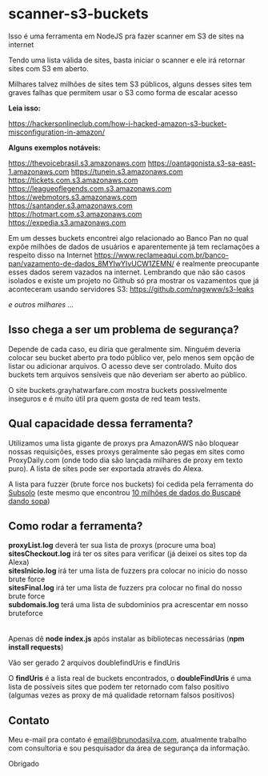 # scanner-s3-buckets


Isso é uma ferramenta em NodeJS pra fazer scanner em S3 de sites na internet

Tendo uma lista válida de sites, basta iniciar o scanner e ele irá retornar sites com S3 em aberto. 

Milhares talvez milhões de sites tem S3 públicos, alguns desses sites tem graves falhas que permitem usar o S3 como forma de escalar acesso


**Leia isso:**

https://hackersonlineclub.com/how-i-hacked-amazon-s3-bucket-misconfiguration-in-amazon/


**Alguns exemplos notáveis:**

https://thevoicebrasil.s3.amazonaws.com
https://oantagonista.s3-sa-east-1.amazonaws.com
https://tunein.s3.amazonaws.com
https://tickets.com.s3.amazonaws.com
https://leagueoflegends.com.s3.amazonaws.com
https://webmotors.s3.amazonaws.com
https://santander.s3.amazonaws.com
https://hotmart.com.s3.amazonaws.com
https://expedia.s3.amazonaws.com

Em um desses buckets encontrei algo relacionado ao Banco Pan no qual expõe milhões de dados de usuários e aparentemente já tem reclamações a respeito disso na Internet
https://www.reclameaqui.com.br/banco-pan/vazamento-de-dados_8MYIwYIvUCW1ZEMN/ é realmente preocupante esses dados serem vazados na internet. Lembrando que não são casos isolados e existe um projeto no Github só pra mostrar os vazamentos que já aconteceram usando servidores S3: https://github.com/nagwww/s3-leaks


*e outros milhares ...*

## Isso chega a ser um problema de segurança?


Depende de cada caso, eu diria que geralmente sim. Ninguém deveria colocar seu bucket aberto pra todo público ver, pelo menos sem opção de listar ou adicionar arquivos. O acesso deve ser controlado. Muito dos buckets tem arquivos sensíveis que não deveriam ser aberto ao público.

O site buckets.grayhatwarfare.com mostra buckets possivelmente inseguros e é muito útil pra quem gosta de red team tests.

## Qual capacidade dessa ferramenta?

Utilizamos uma lista gigante de proxys pra AmazonAWS não bloquear nossas requisições, esses proxys geralmente são pegas em sites como ProxyDaily.com (onde todo dia são lançada milhares de proxy em texto puro). A lista de sites pode ser exportada através do Alexa.

A lista para fuzzer (brute force nos buckets) foi cedida pela ferramenta do [Subsolo](http://5ubtools.blogspot.com) (este mesmo que encontrou [10 milhões de dados do Buscapé dando sopa](http://abre.ai/buscapedados))

## Como rodar a ferramenta?

**proxyList.log** deverá ter sua lista de proxys (procure uma boa)<br/>
**sitesCheckout.log** irá ter os sites para verificar (já deixei os sites top da Alexa)<br/>
**sitesInicio.log** irá ter uma lista de fuzzers pra colocar no inicio do nosso brute force<br/>
**sitesFinal.log** irá ter uma lista de fuzzers pra colocar no final do nosso brute force<br/>
**subdomais.log** terá uma lista de subdomínios pra acrescentar em nosso bruteforce<br/>
<br/><br/>
Apenas dê **node index.js** após instalar as bibliotecas necessárias (**npm install requests**)

Vão ser gerado 2 arquivos doublefindUris e findUris

O **findUris** é a lista real de buckets encontrados, o **doubleFindUris** é uma lista de possíveis sites que podem ter retornado com falso positivo (algumas vezes as proxy de má qualidade retornam falsos positivos)


## Contato

Meu e-mail pra contato é email@brunodasilva.com, atualmente trabalho com consultoria e sou pesquisador da área de segurança da informação.

Obrigado

